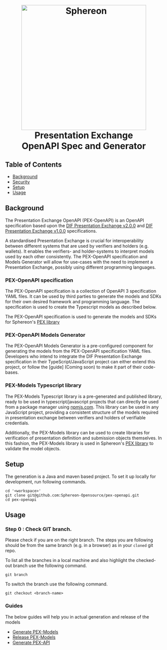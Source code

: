 <h1 align="center">
  <br>
  <a href="https://www.sphereon.com"><img src="https://sphereon.com/content/themes/sphereon/assets/img/logo.svg" alt="Sphereon" width="400"></a>
  <br> Presentation Exchange 
  <br> OpenAPI Spec and Generator
  <br>
</h1>

## Table of Contents

- [Background](#background)
- [Security](#security)
- [Setup](#Setup)
- [Usage](#usage)

## Background

The Presentation Exchange OpenAPI (PEX-OpenAPI) is an OpenAPI specification based upon the 
[DIF Presentation Exchange v2.0.0](https://identity.foundation/presentation-exchange/) and [DIF Presentation Exchange v1.0.0](https://identity.foundation/presentation-exchange/spec/v1.0.0/) 
specifications. 

A standardised Presentation Exchange is crucial for interoperability between different systems that are used by verifiers and holders (e.g. wallets). It enables the verifiers- and holder-systems to interpret models used by each other consistently. The PEX-OpenAPI specification and Models Generator will allow for use-cases with the need to implement a Presentation Exchange, possibly using different programming languages.  

### PEX-OpenAPI specification
The PEX-OpenAPI specification is a collection of OpenAPI 3 specification YAML files. It can be used by third parties to generate the models and SDKs for their own desired framework and programming language. The specification is used to create the Typescript models as described below.

The PEX-OpenAPI specification is used to generate the models and SDKs for Sphereon's [PEX library](https://github.com/Sphereon-Opensource/pex/)

### PEX-OpenAPI Models Generator
The PEX-OpenAPI Models Generator is a pre-configured component for generating the models from the PEX-OpenAPI specification YAML files. Developers who intend to integrate the DIF Presentation Exchange specification in their TypeScript/JavaScript project can either extend this project, or follow the [guide] (Coming soon) to make it part of their code-bases.

### PEX-Models Typescript library
The PEX-Models Typescript library is a pre-generated and published library, ready to be used in typescript/javascript projects that can directly be used from a package manager using [npmjs.com](https://www.npmjs.com/package/@sphereon/pex-models). This library can be used in any JavaScript project, providing a consistent structure of the models required in presentation exchange between verifiers and holders of verifiable credentials.

Additionally, the PEX-Models library can be used to create libraries for verification of presentation definition and submission objects themselves. In this fashion, the PEX-Models library is used in Sphereon's [PEX library](https://github.com/Sphereon-Opensource/pex/) to validate the model objects.

## Setup

The generation is a Java and maven based project. To set it up locally for development, run following commands.

```
cd '<workspace>'
git clone git@github.com:Sphereon-Opensource/pex-openapi.git
cd pex-openapi
```

## Usage

### Step 0 : Check GIT branch.

Please check if you are on the right branch. The steps you are following should be from the same branch (e.g. in a browser) as in your `cloned` git repo. 

To list all the branches in a local machine and also highlight the checked-out branch use the following command. 
```
git branch
```

To switch the branch use the following command. 
```
git checkout <branch-name>
```

### Guides
The below guides will help you in actual generation and release of the models

* [Generate PEX-Models](docs/generate-pex-models.md)
* [Release PEX-Models](docs/release-pex-models.md)
* [Generate PEX-API](docs/generate-pex-api.md)
